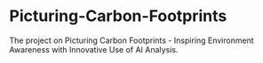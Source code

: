 # Picturing-Carbon-Footprints
The project on Picturing Carbon Footprints - Inspiring Environment Awareness with Innovative Use of AI Analysis.
